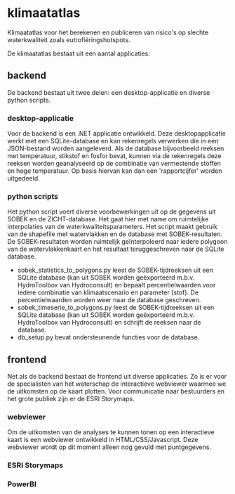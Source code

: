 # klimaatatlas
Klimaatatlas voor het berekenen en publiceren van risico's op slechte waterkwaliteit zoals eutrofiëringshotspots. 

De klimaatatlas bestaat uit een aantal applicaties:

## backend
De backend bestaat uit twee delen: een desktop-applicatie en diverse python scripts.

### desktop-applicatie
Voor de backend is een .NET applicatie ontwikkeld. Deze desktopapplicatie werkt met een SQLite-database en kan rekenregels verwerken die in een JSON-bestand worden aangeleverd. Als de database bijvoorbeeld reeksen met temperatuur, stikstof en fosfor bevat, kunnen via de rekenregels deze reeksen worden geanalyseerd op de combinatie van vermestende stoffen en hoge temperatuur. Op basis hiervan kan dan een 'rapportcijfer' worden uitgedeeld.

### python scripts
Het python script voert diverse voorbewerkingen uit op de gegevens uit SOBEK en de ZICHT-database. Het gaat hier met name om ruimtelijke interpolaties van de waterkwaliteitsparameters. Het script maakt gebruik van de shapefile met watervlakken en de database met SOBEK-resultaten. De SOBEK-resultaten worden ruimtelijk geïnterpoleerd naar iedere polygoon van de watervlakkenkaart en het resultaat teruggeschreven naar de SQLite database.

* sobek_statistics_to_polygons.py leest de SOBEK-tijdreeksen uit een SQLite database (kan uit SOBEK worden geëxporteerd m.b.v. HydroToolbox van Hydroconsult) en bepaalt percentielwaarden voor iedere combinatie van klimaatscenario en parameter (stof). De percentielwaarden worden weer naar de database geschreven.
* sobek_timeserie_to_polygons.py leest de SOBEK-tijdreeksen uit een SQLite database (kan uit SOBEK worden geëxporteerd m.b.v. HydroToolbox van Hydroconsult) en schrijft de reeksen naar de database.
* db_setup.py bevat ondersteunende functies voor de database.

## frontend
Net als de backend bestaat de frontend uit diverse applicaties. Zo is er voor de specialisten van het waterschap de interactieve webviewer waarmee we de uitkomsten op de kaart plotten. Voor communicatie naar bestuurders en het grote publiek zijn er de ESRI Storymaps.

### webviewer
Om de uitkomsten van de analyses te kunnen tonen op een interactieve kaart is een webviewer ontwikkeld in HTML/CSS/Javascript.
Deze webviewer wordt op dit moment alleen nog gevuld met puntgegevens.

### ESRI Storymaps

### PowerBI



